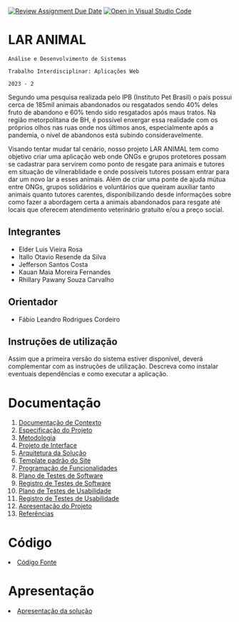 [![Review Assignment Due Date](https://classroom.github.com/assets/deadline-readme-button-24ddc0f5d75046c5622901739e7c5dd533143b0c8e959d652212380cedb1ea36.svg)](https://classroom.github.com/a/72TShExv)
[![Open in Visual Studio Code](https://classroom.github.com/assets/open-in-vscode-718a45dd9cf7e7f842a935f5ebbe5719a5e09af4491e668f4dbf3b35d5cca122.svg)](https://classroom.github.com/online_ide?assignment_repo_id=11570994&assignment_repo_type=AssignmentRepo)
# LAR ANIMAL

`Análise e Desenvolvimento de Sistemas`

`Trabalho Interdisciplinar: Aplicações Web`

`2023 - 2`

Segundo uma pesquisa realizada pelo IPB (Instituto Pet Brasil) o país possui cerca de 185mil animais abandonados ou resgatados sendo 40% deles fruto de abandono e 60% tendo sido resgatados após maus tratos. Na região metorpolitana de BH, é possível enxergar essa realidade com os próprios olhos nas ruas onde nos últimos anos, especialmente após a pandemia, o nível de abandonos está subindo consideravelmente.

Visando tentar mudar tal cenário, nosso projeto LAR ANIMAL tem como objetivo criar uma aplicação web onde ONGs e grupos protetores possam se cadastrar para servirem como ponto de resgate para animais e tutores em situação de vilnerablidade e onde possíveis tutores possam entrar para dar um novo lar a esses animais. Além de criar uma ponte de ajuda mútua entre ONGs, grupos solidários e voluntários que queiram auxiliar tanto animais quanto tutores carentes, disponibilizando desde informações sobre como fazer a abordagem certa a animais abandonados para resgate até locais que oferecem atendimento veterinário gratuito e/ou a preço social.

## Integrantes

* Elder Luis Vieira Rosa
* Itallo Otavio Resende da Silva
* Jefferson Santos Costa
* Kauan Maia Moreira Fernandes
* Rhillary Pawany Souza Carvalho

## Orientador

* Fábio Leandro Rodrigues Cordeiro

## Instruções de utilização

Assim que a primeira versão do sistema estiver disponível, deverá complementar com as instruções de utilização. Descreva como instalar eventuais dependências e como executar a aplicação.

# Documentação

<ol>
<li><a href="docs/01-Documentação de Contexto.md"> Documentação de Contexto</a></li>
<li><a href="docs/02-Especificação do Projeto.md"> Especificação do Projeto</a></li>
<li><a href="docs/03-Metodologia.md"> Metodologia</a></li>
<li><a href="docs/04-Projeto de Interface.md"> Projeto de Interface</a></li>
<li><a href="docs/05-Arquitetura da Solução.md"> Arquitetura da Solução</a></li>
<li><a href="docs/06-Template padrão do Site.md"> Template padrão do Site</a></li>
<li><a href="docs/07-Programação de Funcionalidades.md"> Programação de Funcionalidades</a></li>
<li><a href="docs/08-Plano de Testes de Software.md"> Plano de Testes de Software</a></li>
<li><a href="docs/09-Registro de Testes de Software.md"> Registro de Testes de Software</a></li>
<li><a href="docs/10-Plano de Testes de Usabilidade.md"> Plano de Testes de Usabilidade</a></li>
<li><a href="docs/11-Registro de Testes de Usabilidade.md"> Registro de Testes de Usabilidade</a></li>
<li><a href="docs/12-Apresentação do Projeto.md"> Apresentação do Projeto</a></li>
<li><a href="docs/13-Referências.md"> Referências</a></li>
</ol>

# Código

<li><a href="src/README.md"> Código Fonte</a></li>

# Apresentação

<li><a href="presentation/README.md"> Apresentação da solução</a></li>
